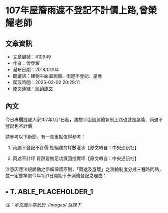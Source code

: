 # 107年屋簷雨遮不登記不計價上路,曾榮耀老師

## 文章資訊
- 文章編號：410649
- 作者：曾榮耀
- 發布日期：2018/01/04
- 關鍵詞：建物平面圖測繪、雨遮不登記、屋簷
- 爬取時間：2025-02-02 20:29:11
- 原文連結：[閱讀原文](https://real-estate.get.com.tw/Columns/detail.aspx?no=410649)

## 內文
今日專欄提醒大家107年1月1日起，建物平面圖測繪新制上路也就是屋簷、雨遮不登記也不計價

請參考以下新聞，有一些重點值得參考：

1. 雨遮不登記不計價 杜絕建商坪數灌水【原文轉自：中央通訊社】

2. 雨遮不計坪 買房要做足功課回推實坪【原文轉自：中央通訊社】

注意因應法規變動之信賴保護原則，「雨遮及屋簷」之測繪制度分成三種時間點，並一定要準備今年1月1日開始不予測繪登記之理由：

• T. ABLE_PLACEHOLDER_1
---
*注：本文圖片存放於 ./images/ 目錄下*

